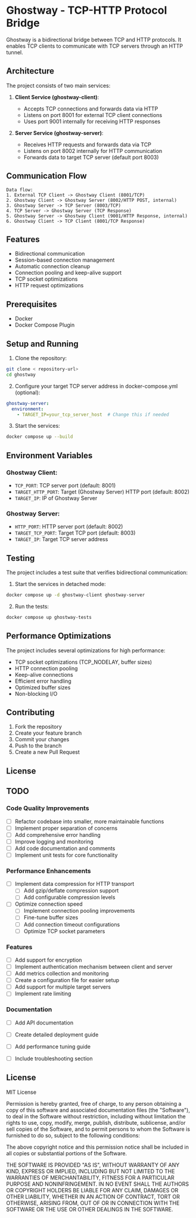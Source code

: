 # Ghostway - TCP-HTTP Protocol Bridge

Ghostway is a bidirectional bridge between TCP and HTTP protocols. 
It enables TCP clients to communicate with TCP servers through an HTTP tunnel.

## Architecture

The project consists of two main services:

1. **Client Service (ghostway-client)**: 
   - Accepts TCP connections and forwards data via HTTP
   - Listens on port 8001 for external TCP client connections
   - Uses port 9001 internally for receiving HTTP responses

2. **Server Service (ghostway-server)**:
   - Receives HTTP requests and forwards data via TCP
   - Listens on port 8002 internally for HTTP communication
   - Forwards data to target TCP server (default port 8003)

## Communication Flow

```
Data flow:
1. External TCP Client -> Ghostway Client (8001/TCP)
2. Ghostway Client -> Ghostway Server (8002/HTTP POST, internal)
3. Ghostway Server -> TCP Server (8003/TCP)
4. TCP Server -> Ghostway Server (TCP Response)
5. Ghostway Server -> Ghostway Client (9001/HTTP Response, internal)
6. Ghostway Client -> TCP Client (8001/TCP Response)
```

## Features

- Bidirectional communication
- Session-based connection management
- Automatic connection cleanup
- Connection pooling and keep-alive support
- TCP socket optimizations
- HTTP request optimizations

## Prerequisites

- Docker
- Docker Compose Plugin

## Setup and Running

1. Clone the repository:
```bash
git clone < repository-url>
cd ghostway
```

2. Configure your target TCP server address in docker-compose.yml (optional):
```yaml
ghostway-server:
  environment:
    - TARGET_IP=your_tcp_server_host  # Change this if needed
```

3. Start the services:
```bash
docker compose up --build
```

## Environment Variables

### Ghostway Client:
- `TCP_PORT`: TCP server port (default: 8001)
- `TARGET_HTTP_PORT`: Target (Ghostway Server) HTTP port (default: 8002)
- `TARGET_IP`: IP of Ghostway Server

### Ghostway Server:
- `HTTP_PORT`: HTTP server port (default: 8002)
- `TARGET_TCP_PORT`: Target TCP port (default: 8003)
- `TARGET_IP`: Target TCP server address

## Testing

The project includes a test suite that verifies bidirectional communication:

1. Start the services in detached mode:
```bash
docker compose up -d ghostway-client ghostway-server
```

2. Run the tests:
```bash
docker compose up ghostway-tests
```

## Performance Optimizations

The project includes several optimizations for high performance:

- TCP socket optimizations (TCP_NODELAY, buffer sizes)
- HTTP connection pooling
- Keep-alive connections
- Efficient error handling
- Optimized buffer sizes
- Non-blocking I/O

## Contributing

1. Fork the repository
2. Create your feature branch
3. Commit your changes
4. Push to the branch
5. Create a new Pull Request

## License

## TODO

### Code Quality Improvements
- [ ] Refactor codebase into smaller, more maintainable functions
- [ ] Implement proper separation of concerns
- [ ] Add comprehensive error handling
- [ ] Improve logging and monitoring
- [ ] Add code documentation and comments
- [ ] Implement unit tests for core functionality

### Performance Enhancements
- [ ] Implement data compression for HTTP transport
    - [ ] Add gzip/deflate compression support
    - [ ] Add configurable compression levels
- [ ] Optimize connection speed
    - [ ] Implement connection pooling improvements
    - [ ] Fine-tune buffer sizes
    - [ ] Add connection timeout configurations
    - [ ] Optimize TCP socket parameters

### Features
- [ ] Add support for encryption
- [ ] Implement authentication mechanism between client and server
- [ ] Add metrics collection and monitoring
- [ ] Create a configuration file for easier setup
- [ ] Add support for multiple target servers
- [ ] Implement rate limiting

### Documentation
- [ ] Add API documentation
- [ ] Create detailed deployment guide
- [ ] Add performance tuning guide
- [ ] Include troubleshooting section



## License

MIT License

Permission is hereby granted, free of charge, to any person obtaining a copy
of this software and associated documentation files (the "Software"), to deal
in the Software without restriction, including without limitation the rights
to use, copy, modify, merge, publish, distribute, sublicense, and/or sell
copies of the Software, and to permit persons to whom the Software is
furnished to do so, subject to the following conditions:

The above copyright notice and this permission notice shall be included in all
copies or substantial portions of the Software.

THE SOFTWARE IS PROVIDED "AS IS", WITHOUT WARRANTY OF ANY KIND, EXPRESS OR
IMPLIED, INCLUDING BUT NOT LIMITED TO THE WARRANTIES OF MERCHANTABILITY,
FITNESS FOR A PARTICULAR PURPOSE AND NONINFRINGEMENT. IN NO EVENT SHALL THE
AUTHORS OR COPYRIGHT HOLDERS BE LIABLE FOR ANY CLAIM, DAMAGES OR OTHER
LIABILITY, WHETHER IN AN ACTION OF CONTRACT, TORT OR OTHERWISE, ARISING FROM,
OUT OF OR IN CONNECTION WITH THE SOFTWARE OR THE USE OR OTHER DEALINGS IN THE
SOFTWARE.
 